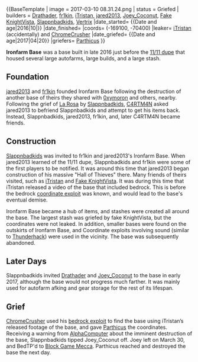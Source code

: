 {{BaseTemplate
| image = 2017-03-10 08.31.24.png
| status = Griefed
| builders = [Drathader](https://2b2t.miraheze.org/wiki/Drathader), [fr1kin](https://2b2t.miraheze.org/wiki/fr1kin), [iTristan](https://2b2t.miraheze.org/wiki/iTristan), [jared2013](https://2b2t.miraheze.org/wiki/jared2013), [Joey_Coconut](https://2b2t.miraheze.org/wiki/Joey_Coconut), [Fake KnightVista](https://2b2t.miraheze.org/wiki/KnightVista#Fake_KnightVista), [Slappnbadkids](https://2b2t.miraheze.org/wiki/Slappnbadkids), [Vertrix](https://2b2t.miraheze.org/wiki/Vertrix)
|date_started= {{Date and age|2016|10|}}
|date_finished=
|coords= (-169100, -70400)
|leaker= [iTristan](https://2b2t.miraheze.org/wiki/iTristan) (accidentally) and [ChromeCrusher](https://2b2t.miraheze.org/wiki/ChromeCrusher)
|date_griefed= {{Date and age|2017|04|20}}
|griefers= [Parthicus](https://2b2t.miraheze.org/wiki/Parthicus)
}}

**Ironfarm Base** was a base built in late 2016 just before the [11/11 dupe](https://2b2t.miraheze.org/wiki/11%2F11_dupe) that housed several large autofarms, large builds, and a large stash.

## Foundation
[jared2013](https://2b2t.miraheze.org/wiki/jared2013) and [fr1kin](https://2b2t.miraheze.org/wiki/fr1kin) founded Ironfarm Base following the destruction of another base of theirs they shared with [0xymoron](https://2b2t.miraheze.org/wiki/0xymoron) and others, nearby. Following the grief of [La Rosa](https://2b2t.miraheze.org/wiki/La_Rosa) by [Slappnbadkids](https://2b2t.miraheze.org/wiki/Slappnbadkids), [C4RTM4N](https://2b2t.miraheze.org/wiki/C4RTM4N) asked jared2013 to befriend Slappnbadkids and attempt to get his items back. Instead, Slappnbadkids, jared2013, fr1kin, and, later C4RTM4N became friends.

## Construction
[Slappnbadkids](https://2b2t.miraheze.org/wiki/Slappnbadkids) was invited to fr1kin and jared2013's Ironfarm Base. When jared2013 learned of the 11/11 dupe, Slappnbadkids and fr1kin were some of the first players to be notified. It was around this time that jared2013 began construction of his massive "Hall of Thieves" there. Many friends of theirs visited, such as  [iTristan](https://2b2t.miraheze.org/wiki/iTristan) and [Fake KnightVista](https://2b2t.miraheze.org/wiki/KnightVista#Fake_KnightVista). It was during this time that iTristan released a video of the base that included bedrock. This is before the bedrock [coordinate exploit](https://2b2t.miraheze.org/wiki/Coordinate_Exploits) was known, and would lead to the base's eventual demise.

Ironfarm Base became a hub of items, and stashes were created all around the base. The largest stash was griefed by fake KnightVista, but the coordinates were not leaked. In addition, smaller bases were found on the outskirts of Ironfarm Base, and Coordinate exploits involving sound (similar to [Thunderhack](https://2b2t.miraheze.org/wiki/Coordinate_exploits)) were used in the vicinity. The base was subsequently abandoned.

## Later Days
Slappnbadkids invited [Drathader](https://2b2t.miraheze.org/wiki/Drathader) and [Joey_Coconut](https://2b2t.miraheze.org/wiki/Joey_Coconut) to the base in early 2017, although the base would not progress much farther. It was mainly used for autofarm afking and gear storage for the rest of its lifespan.

## Grief
[ChromeCrusher](https://2b2t.miraheze.org/wiki/ChromeCrusher) used his  [bedrock exploit](https://2b2t.miraheze.org/wiki/Coordinate_Exploits) to find the base using iTristan’s released footage of the base, and gave [Parthicus](https://2b2t.miraheze.org/wiki/Parthicus) the coordinates. Receiving a warning from [AlphaComputer](https://2b2t.miraheze.org/wiki/AlphaComputer) about the imminent destruction of the base, Slappnbadkids tipped Joey_Coconut off. Joey left on March 30, and BedTP'd to [Block Game Mecca](https://2b2t.miraheze.org/wiki/Block_Game_Mecca). Parthicus reached and destroyed the base the next day.